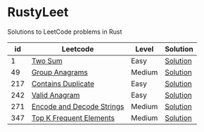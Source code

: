 # RustyLeet
Solutions to LeetCode problems in Rust

<table id="leetcode" class="table-auto">
  <thead>
    <tr>
      <th>id</th>
      <th>Leetcode</th>
      <th>Level</th>
      <th>Solution</th>
    </tr>
  </thead>
  <tbody>
      <tr>
        <td>
          1
        </td>
        <td>
          <a href="https://leetcode.com/problems/two-sum/description/"> Two Sum</a>
        </td>
        <td>Easy</td>
        <td>
          <a href="https://github.com/Redy1908/rusty_leet/blob/main/src/solutions/s0003_two_sum.rs"> Solution</a>
        </td>
      </tr>
      <tr>
        <td>
         49 
        </td>
        <td>
          <a href="https://leetcode.com/problems/group-anagrams/description/"> Group Anagrams</a>
        </td>
        <td>Medium</td>
        <td>
          <a href="https://github.com/Redy1908/rusty_leet/blob/main/src/solutions/s0004_group_anagrams.rs"> Solution</a>
        </td>
      </tr>
      <tr>
        <td>
          217
        </td>
        <td>
          <a href="https://leetcode.com/problems/contains-duplicate/description/"> Contains Duplicate</a>
        </td>
        <td>Easy</td>
        <td>
          <a href="https://github.com/Redy1908/rusty_leet/blob/main/src/solutions/s0001_contains_duplicate.rs"> Solution</a>
        </td>
      </tr>
      <tr>
        <td>
          242
        </td>
        <td>
          <a href="https://leetcode.com/problems/valid-anagram/description/"> Valid Anagram</a>
        </td>
        <td>Easy</td>
        <td>
          <a href="https://github.com/Redy1908/rusty_leet/blob/main/src/solutions/s0002_valid_anagram.rs"> Solution</a>
        </td>
      </tr>
      <tr>
        <td>
          271
        </td>
        <td>
          <a href="https://leetcode.com/problems/encode-and-decode-strings/description/"> Encode and Decode Strings</a>
        </td>
        <td>Medium</td>
        <td>
          <a href="https://github.com/Redy1908/rusty_leet/blob/main/src/solutions/s0006_encode_and_decode_strings.rs"> Solution</a>
        </td>
      </tr>
      <tr>
        <td>
          347
        </td>
        <td>
          <a href="https://leetcode.com/problems/top-k-frequent-elements/description/"> Top K Frequent Elements</a>
        </td>
        <td>Medium</td>
        <td>
          <a href="https://github.com/Redy1908/rusty_leet/blob/main/src/solutions/s0005_top_k_frequent_elements.rs"> Solution</a>
        </td>
      </tr>

  </tbody>
</table>
